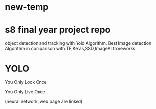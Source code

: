 # new-temp
# s8 final year project repo
object detection and tracking with Yolo Algorithm. Best Image detection Algorithm in comparison with TF,Keras,SSD,ImageAI fameworks
# YOLO
You Only Look Once

You Only Live Once

(neural network, web page are linked)

